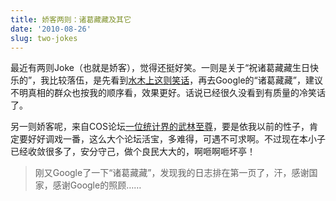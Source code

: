 ```yaml
---
title: 娇客两则：诸葛藏藏及其它
date: '2010-08-26'
slug: two-jokes
---
```


最近有两则Joke（也就是娇客），觉得还挺好笑。一则是关于“祝诸葛藏藏生日快乐的”，我比较落伍，是先看到[水木上这则笑话](http://www.newsmth.net/bbscon.php?bid=63&id=2516357)，再去Google的“诸葛藏藏”，建议不明真相的群众也按我的顺序看，效果更好。话说已经很久没看到有质量的冷笑话了。

另一则娇客呢，来自COS论坛[一位统计界的武林至尊](http://cos.name/cn/topic/102348)，要是依我以前的性子，肯定要好好调戏一番，这么大个论坛活宝，多难得，可遇不可求啊。不过现在本小子已经收敛很多了，安分守己，做个良民大大的，啊咂啊咂坏亭！

> 刚又Google了一下“诸葛藏藏”，发现我的日志排在第一页了，汗，感谢国家，感谢Google的照顾……

